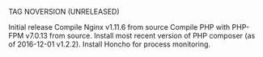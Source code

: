 TAG NOVERSION (UNRELEASED)

Initial release
Compile Nginx v1.11.6 from source
Compile PHP with PHP-FPM v7.0.13 from source.
Install most recent version of PHP composer (as of 2016-12-01 v1.2.2).
Install Honcho for process monitoring.
